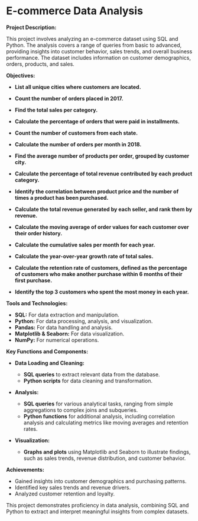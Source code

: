 # E-commerce Data Analysis

**Project Description:**

This project involves analyzing an e-commerce dataset using SQL and Python. The analysis covers a range of queries from basic to advanced, providing insights into customer behavior, sales trends, and overall business performance. The dataset includes information on customer demographics, orders, products, and sales.

**Objectives:**


   - **List all unique cities where customers are located.**
   - **Count the number of orders placed in 2017.**
   - **Find the total sales per category.**
   - **Calculate the percentage of orders that were paid in installments.**
   - **Count the number of customers from each state.**

   - **Calculate the number of orders per month in 2018.**
   - **Find the average number of products per order, grouped by customer city.**
   - **Calculate the percentage of total revenue contributed by each product category.**
   - **Identify the correlation between product price and the number of times a product has been purchased.**
   - **Calculate the total revenue generated by each seller, and rank them by revenue.**


   - **Calculate the moving average of order values for each customer over their order history.**
   - **Calculate the cumulative sales per month for each year.**
   - **Calculate the year-over-year growth rate of total sales.**
   - **Calculate the retention rate of customers, defined as the percentage of customers who make another purchase within 6 months of their first purchase.**
   - **Identify the top 3 customers who spent the most money in each year.**

**Tools and Technologies:**

- **SQL:** For data extraction and manipulation.
- **Python:** For data processing, analysis, and visualization.
- **Pandas:** For data handling and analysis.
- **Matplotlib & Seaborn:** For data visualization.
- **NumPy:** For numerical operations.

**Key Functions and Components:**

- **Data Loading and Cleaning:**
  - **SQL queries** to extract relevant data from the database.
  - **Python scripts** for data cleaning and transformation.

- **Analysis:**
  - **SQL queries** for various analytical tasks, ranging from simple aggregations to complex joins and subqueries.
  - **Python functions** for additional analysis, including correlation analysis and calculating metrics like moving averages and retention rates.

- **Visualization:**
  - **Graphs and plots** using Matplotlib and Seaborn to illustrate findings, such as sales trends, revenue distribution, and customer behavior.

**Achievements:**
- Gained insights into customer demographics and purchasing patterns.
- Identified key sales trends and revenue drivers.
- Analyzed customer retention and loyalty.

This project demonstrates proficiency in data analysis, combining SQL and Python to extract and interpret meaningful insights from complex datasets.
